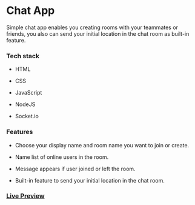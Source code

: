 # Chat App

Simple chat app enables you creating rooms with your teammates or friends, you also can send your initial location in the chat room as built-in feature.



### Tech stack 

- HTML

- CSS

- JavaScript

- NodeJS

- Socket.io

  

### **Features**

- Choose your display name and room name you want to join or create.

- Name list of online users in the room.

- Message appears if user joined or left the room.

- Built-in feature to send your initial location in the chat room.

  

### [Live Preview](https://chat-app-nodejs2.herokuapp.com/)
